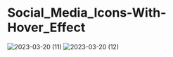 # Social_Media_Icons-With-Hover_Effect
 
![2023-03-20 (11)](https://user-images.githubusercontent.com/111579457/226342880-ee4e3f24-6aff-43da-8f71-3342f273affd.png)
![2023-03-20 (12)](https://user-images.githubusercontent.com/111579457/226342884-af91c8cc-2a08-4fb5-bfc8-5031885004f2.png)
